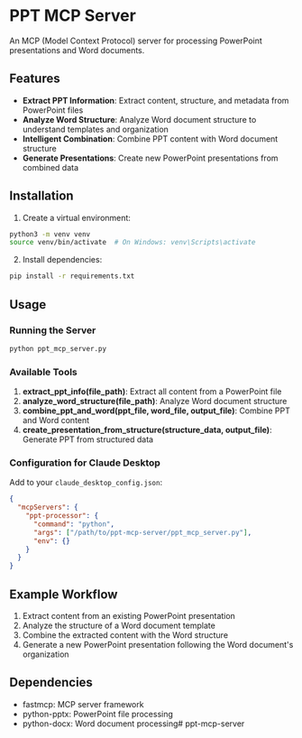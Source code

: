# PPT MCP Server

An MCP (Model Context Protocol) server for processing PowerPoint presentations and Word documents.

## Features

- **Extract PPT Information**: Extract content, structure, and metadata from PowerPoint files
- **Analyze Word Structure**: Analyze Word document structure to understand templates and organization
- **Intelligent Combination**: Combine PPT content with Word document structure
- **Generate Presentations**: Create new PowerPoint presentations from combined data

## Installation

1. Create a virtual environment:
```bash
python3 -m venv venv
source venv/bin/activate  # On Windows: venv\Scripts\activate
```

2. Install dependencies:
```bash
pip install -r requirements.txt
```

## Usage

### Running the Server

```bash
python ppt_mcp_server.py
```

### Available Tools

1. **extract_ppt_info(file_path)**: Extract all content from a PowerPoint file
2. **analyze_word_structure(file_path)**: Analyze Word document structure
3. **combine_ppt_and_word(ppt_file, word_file, output_file)**: Combine PPT and Word content
4. **create_presentation_from_structure(structure_data, output_file)**: Generate PPT from structured data

### Configuration for Claude Desktop

Add to your `claude_desktop_config.json`:

```json
{
  "mcpServers": {
    "ppt-processor": {
      "command": "python",
      "args": ["/path/to/ppt-mcp-server/ppt_mcp_server.py"],
      "env": {}
    }
  }
}
```

## Example Workflow

1. Extract content from an existing PowerPoint presentation
2. Analyze the structure of a Word document template
3. Combine the extracted content with the Word structure
4. Generate a new PowerPoint presentation following the Word document's organization

## Dependencies

- fastmcp: MCP server framework
- python-pptx: PowerPoint file processing
- python-docx: Word document processing# ppt-mcp-server
